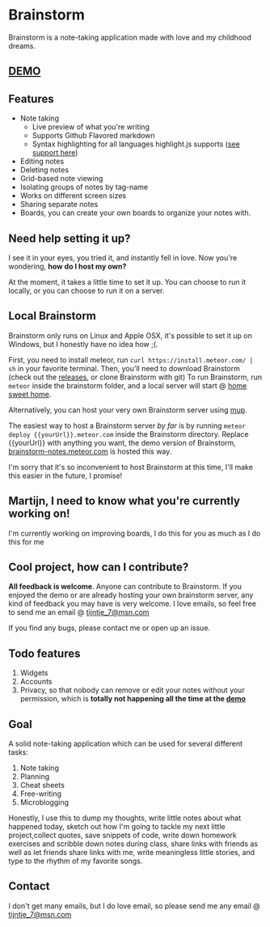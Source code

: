 Brainstorm
===

Brainstorm is a note-taking application made with love and my childhood dreams.

## [DEMO](http://brainstorm-notes.meteor.com)

Features
---

* Note taking
  * Live preview of what you're writing
  * Supports Github Flavored markdown
  * Syntax highlighting for all languages highlight.js supports ([see support here](https://highlightjs.org/static/test.html))
* Editing notes
* Deleting notes
* Grid-based note viewing
* Isolating groups of notes by tag-name
* Works on different screen sizes
* Sharing separate notes
* Boards, you can create your own boards to organize your notes with.

Need help setting it up?
---

I see it in your eyes, you tried it, and instantly fell in love. Now you're wondering, **how do I host my own?**

At the moment, it takes a little time to set it up. You can choose to run it locally, or you can choose to run it on a server.

## Local Brainstorm

Brainstorm only runs on Linux and Apple OSX, it's possible to set it up on Windows, but I honestly have no idea how ;(.

First, you need to install meteor, run `curl https://install.meteor.com/ | sh` in your favorite terminal.
Then, you'll need to download Brainstorm (check out the [releases](https://github.com/Azeirah/brainstorm/releases), or clone Brainstorm with git)
To run Brainstorm, run `meteor` inside the brainstorm folder, and a local server will start @ [home sweet home](http://localhost:3000).

Alternatively, you can host your very own Brainstorm server using [mup](https://github.com/arunoda/meteor-up).

The easiest way to host a Brainstorm server *by far* is by running `meteor deploy {{yourUrl}}.meteor.com` inside the Brainstorm directory. Replace {{yourUrl}} with anything you want, the demo version of Brainstorm, [brainstorm-notes.meteor.com](http://brainstorm-notes.meteor.com) is hosted this way.

I'm sorry that it's so inconvenient to host Brainstorm at this time, I'll make this easier in the future, I promise!

Martijn, I need to know what you're currently working on!
---

I'm currently working on improving boards, I do this for you as much as I do this for me

Cool project, how can I contribute?
---

**All feedback is welcome**. Anyone can contribute to Brainstorm. If you enjoyed the demo or are already hosting your own brainstorm server, any kind of feedback you may have is very welcome. I love emails, so feel free to send me an email @ tijntje_7@msn.com

If you find any bugs, please contact me or open up an issue.

Todo features
---

1. Widgets
2. Accounts
3. Privacy, so that nobody can remove or edit your notes without your permission, which is **totally not happening all the time at the [demo](brainstorm-notes.meteor.com)**

Goal
---

A solid note-taking application which can be used for several different tasks:

1. Note taking
2. Planning
3. Cheat sheets
4. Free-writing
5. Microblogging

Honestly, I use this to dump my thoughts, write little notes about what happened today, sketch out how I'm going to tackle my next little project,collect quotes, save snippets of code, write down homework exercises and scribble down notes during class, share links with friends as well as let friends share links with me, write meaningless little stories, and type to the rhythm of my favorite songs.

Contact
---

I don't get many emails, but I do love email, so please send me any email @ tijntje_7@msn.com